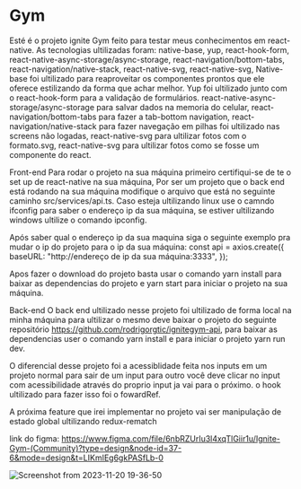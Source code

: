 
# Gym
Esté é o projeto ignite Gym feito para testar meus conhecimentos em react-native.
As tecnologias ultilizadas foram: native-base, yup, react-hook-form, react-native-async-storage/async-storage,
react-navigation/bottom-tabs, react-navigation/native-stack, react-native-svg, react-native-svg,
Native-base foi ultilizado para reaproveitar os componentes prontos que ele oferece estilizando da forma que achar melhor.
Yup foi ultilizado junto com o react-hook-form para a validação de formulários.
react-native-async-storage/async-storage para salvar dados na memoria do celular,
react-navigation/bottom-tabs para fazer a tab-bottom navigation,
react-navigation/native-stack para fazer navegação em pilhas foi ultilizado nas screens não logadas,
react-native-svg para ultilizar fotos com o formato.svg,
react-native-svg para ultilizar fotos como se fosse um componente do react.

Front-end
Para rodar o projeto na sua máquina primeiro certifiqui-se de te o set up de react-native na sua máquina,
Por ser um projeto que o back end está rodando na sua máquina modifique o arquivo que está no seguinte caminho src/services/api.ts.
Caso esteja ultilizando linux use o camndo ifconfig para saber o endereço ip da sua máquina, se estiver ultilizando windows ultilize o comando ipconfig.

Após saber qual o endereço ip da sua maquina siga o seguinte exemplo pra mudar o ip do projeto para o ip da sua máquina:
const api = axios.create({
  baseURL: "http://endereço de ip da sua máquina:3333",
});

Apos fazer o download do projeto basta usar o comando yarn install para baixar as dependencias do projeto e yarn start para iniciar o projeto na sua máquina.


Back-end 
O back end ultilizado nesse projeto foi ultilizado de forma local na minha máquina para ultilizar o mesmo deve baixar o projeto do seguinte repositório https://github.com/rodrigorgtic/ignitegym-api, para baixar as dependencias user o comando yarn install e para iniciar o projeto yarn run dev.

O diferencial desse projeto foi a acessiblidade feita nos inputs em um projeto normal para sair de um input para outro você deve clicar no input com acessibilidade através do proprio input ja vai para o próximo. o hook ultilizado para fazer isso foi o fowardRef.


A próxima feature que irei implementar no projeto vai ser manipulação de estado global ultilizando redux-rematch

link do figma: https://www.figma.com/file/6nbRZUrIu3l4xqTlGiir1u/Ignite-Gym-(Community)?type=design&node-id=37-6&mode=design&t=LIKmIEg6gkPASfLb-0


![Screenshot from 2023-11-20 19-36-50](https://github.com/joao911/Gym/assets/49724031/511baafa-702a-4b58-bb89-ac0595bb0796)

